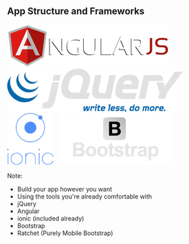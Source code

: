 ##  App Structure and Frameworks

<img src="assets/images/AngularJS_logo.svg.png" height="100">
&nbsp;&nbsp;
<img src="assets/images/JQuery_logo.png" height="100">
<br>
<img src="assets/images/ionic_logo.png" height="120">
&nbsp;&nbsp;
<img src="assets/images/bootstrap.png" height="120">

Note:
- Build your app however you want
- Using the tools you're already comfortable with
- jQuery
- Angular
- ionic (included already)
- Bootstrap
- Ratchet (Purely Mobile Bootstrap)